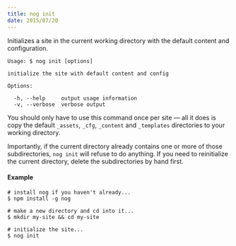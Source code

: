 ```yaml
---
title: nog init
date: 2015/07/20
---
```


Initializes a site in the current working directory with the default content and configuration.

```
Usage: $ nog init [options]

initialize the site with default content and config

Options:

  -h, --help     output usage information
  -v, --verbose  verbose output
```

You should only have to use this command once per site &mdash; all it does is copy the default `_assets`, `_cfg`, `_content` and `_templates` directories to your working directory.

Importantly, if the current directory already contains one or more of those subdirectories, `nog init` will refuse to do anything. If you need to reinitialize the current directory, delete the subdirectories by hand first.

#### Example

```
# install nog if you haven't already...
$ npm install -g nog

# make a new directory and cd into it...
$ mkdir my-site && cd my-site

# initialize the site...
$ nog init
```

